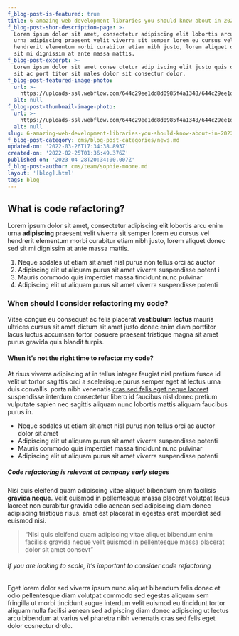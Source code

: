```yaml
---
f_blog-post-is-featured: true
title: 6 amazing web development libraries you should know about in 2022
f_blog-post-shor-description-page: >-
  Lorem ipsum dolor sit amet, consectetur adipiscing elit lobortis arcu enim
  urna adipiscing praesent velit viverra sit semper lorem eu cursus vel
  hendrerit elementum morbi curabitur etiam nibh justo, lorem aliquet donec sed
  sit mi dignissim at ante massa mattis.
f_blog-post-excerpt: >-
  Lorem ipsum dolor sit amet conse ctetur adip iscing elit justo quis odio sit
  sit ac port titor sit males dolor sit consectur dolor.
f_blog-post-featured-image-photo:
  url: >-
    https://uploads-ssl.webflow.com/644c29ee1dd8d0985f4a1348/644c29ee1dd8d04a2a4a1432_image-4-blog-dev-template.png
  alt: null
f_blog-post-thumbnail-image-photo:
  url: >-
    https://uploads-ssl.webflow.com/644c29ee1dd8d0985f4a1348/644c29ee1dd8d02a124a1447_thumbnail-4-blog-dev-template.png
  alt: null
slug: 6-amazing-web-development-libraries-you-should-know-about-in-2022
f_blog-post-category: cms/blog-post-categories/news.md
updated-on: '2022-03-26T17:34:38.893Z'
created-on: '2022-02-25T01:36:49.376Z'
published-on: '2023-04-28T20:34:00.007Z'
f_blog-post-author: cms/team/sophie-moore.md
layout: '[blog].html'
tags: blog
---
```


What is code refactoring?
-------------------------

Lorem ipsum dolor sit amet, consectetur adipiscing elit lobortis arcu enim urna **adipiscing** praesent velit viverra sit semper lorem eu cursus vel hendrerit elementum morbi curabitur etiam nibh justo, lorem aliquet donec sed sit mi dignissim at ante massa mattis.

1.  Neque sodales ut etiam sit amet nisl purus non tellus orci ac auctor
2.  Adipiscing elit ut aliquam purus sit amet viverra suspendisse potent i
3.  Mauris commodo quis imperdiet massa tincidunt nunc pulvinar
4.  Adipiscing elit ut aliquam purus sit amet viverra suspendisse potenti

### When should I consider refactoring my code?

Vitae congue eu consequat ac felis placerat **vestibulum lectus** mauris ultrices cursus sit amet dictum sit amet justo donec enim diam porttitor lacus luctus accumsan tortor posuere praesent tristique magna sit amet purus gravida quis blandit turpis.

#### When it’s not the right time to refactor my code?

At risus viverra adipiscing at in tellus integer feugiat nisl pretium fusce id velit ut tortor sagittis orci a scelerisque purus semper eget at lectus urna duis convallis. porta nibh venenatis [cras sed felis eget neque laoreet](#) suspendisse interdum consectetur libero id faucibus nisl donec pretium vulputate sapien nec sagittis aliquam nunc lobortis mattis aliquam faucibus purus in.

*   Neque sodales ut etiam sit amet nisl purus non tellus orci ac auctor dolor sit amet
*   Adipiscing elit ut aliquam purus sit amet viverra suspendisse potenti
*   Mauris commodo quis imperdiet massa tincidunt nunc pulvinar
*   Adipiscing elit ut aliquam purus sit amet viverra suspendisse potenti

##### Code refactoring is relevant at company early stages

Nisi quis eleifend quam adipiscing vitae aliquet bibendum enim facilisis **gravida neque**. Velit euismod in pellentesque massa placerat volutpat lacus laoreet non curabitur gravida odio aenean sed adipiscing diam donec adipiscing tristique risus. amet est placerat in egestas erat imperdiet sed euismod nisi.

> “Nisi quis eleifend quam adipiscing vitae aliquet bibendum enim facilisis gravida neque velit euismod in pellentesque massa placerat dolor sit amet consevt”

###### If you are looking to scale, it’s important to consider code refactoring

Eget lorem dolor sed viverra ipsum nunc aliquet bibendum felis donec et odio pellentesque diam volutpat commodo sed egestas aliquam sem fringilla ut morbi tincidunt augue interdum velit euismod eu tincidunt tortor aliquam nulla facilisi aenean sed adipiscing diam donec adipiscing ut lectus arcu bibendum at varius vel pharetra nibh venenatis cras sed felis eget dolor cosnectur drolo.
